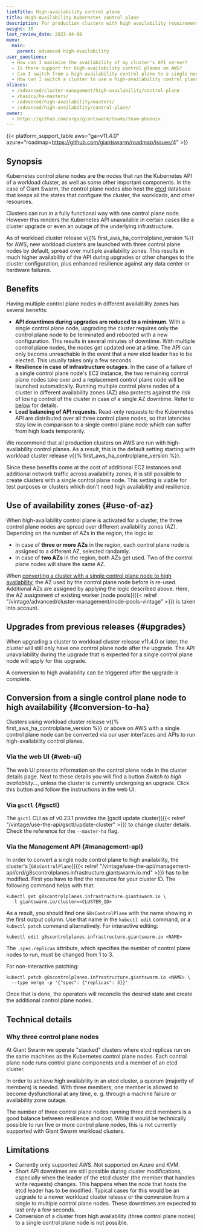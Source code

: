 ```yaml
---
linkTitle: High-availability control plane
title: High-Availability Kubernetes control plane
description: For production clusters with high availability requirements, Giant Swarm on AWS enables control planes with three control plane nodes and three etcd replicas spread over multiple availability zones.
weight: 10
last_review_date: 2023-04-08
menu:
  main:
    parent: advanced-high-availability
user_questions:
  - How can I maximize the availability of my cluster's API server?
  - Is there support for high-availability control planes on AWS?
  - Can I switch from a high-availability control plane to a single node control plane?
  - How can I switch a cluster to use a high-availability control plane?
aliases:
  - /advanced/cluster-management/high-availability/control-plane
  - /basics/ha-masters/
  - /advanced/high-availability/masters/
  - /advanced/high-availability/control-plane/
owner:
  - https://github.com/orgs/giantswarm/teams/team-phoenix
---
```


{{< platform_support_table aws="ga=v11.4.0" azure="roadmap=https://github.com/giantswarm/roadmap/issues/4" >}}

## Synopsis

Kubernetes control plane nodes are the nodes that run the Kubernetes API of a workload cluster,
as well as some other important components. In the case of Giant Swarm, the control plane nodes
also host the [etcd](https://etcd.io/) database that keeps all the states that configure
the cluster, the workloads, and other resources.

Clusters can run in a fully functional way with one control plane node. However this renders the
Kubernetes API unavailable in certain cases like a cluster upgrade or even an outage of
the underlying infrastructure.

As of workload cluster release v{{% first_aws_ha_controlplane_version %}} for AWS, new workload clusters are launched with three control plane nodes by default, spread over multiple availability zones. This results in much higher availability of the API during upgrades or other changes to the cluster configuration, plus enhanced resilience against any data center or hardware failures.

## Benefits

Having multiple control plane nodes in different availability zones has several benefits:

- **API downtimes during upgrades are reduced to a minimum**. With a single control plane node,
  upgrading the cluster requires only the control plane node to be terminated and rebooted with a new
  configuration. This results in several minutes of downtime. With multiple control plane nodes,
  the nodes get updated one at a time. The API can only become unreachable in the event
  that a new etcd leader has to be elected. This usually takes only a few seconds.
- **Resilience in case of infrastructure outages**. In the case of a failure of a single
  control plane node's EC2 instance, the two remaining control plane nodes take over and a replacement
  control plane node will be launched automatically. Running multiple control plane nodes of a cluster
  in different availability zones (AZ) also protects against
  the risk of losing control of the cluster in case of a single AZ downtime. Refer to
  [below](#use-of-az) for details.
- **Load balancing of API requests.** Read-only requests to the Kubernetes API are distributed over
  all three control plane nodes, so that latencies stay low in comparison to a single control plane
  node which can suffer from high loads temporarily.

We recommend that all production clusters on AWS are run with high-availability
control planes. As a result, this is the default setting starting with
workload cluster release v{{% first_aws_ha_controlplane_version %}}.

Since these benefits come at the cost of additional EC2 instances and
additional network traffic across availability zones, it is still possible to
create clusters with a single control plane node. This setting is viable for test
purposes or clusters which don't need high availability and resilience.

## Use of availability zones {#use-of-az}

When high-availability control plane is activated for a cluster, the three
control plane nodes are spread over different availability zones (AZ). Depending on
the number of AZs in the region, the logic is:

- In case of **three or more AZs** in the region, each control plane node is assigned to a different
  AZ, selected randomly.
- In case of **two AZs** in the region, both AZs get used.
  Two of the control plane nodes will share the same AZ.

When [converting a cluster with a single control plane node to high availability](#conversion-to-ha),
the AZ used by the control plane node before is re-used. Additional AZs are assigned
by applying the logic described above. Here, the AZ assignment of existing
worker [node pools]({{< relref "/vintage/advanced/cluster-management/node-pools-vintage" >}}) is taken into account.

## Upgrades from previous releases {#upgrades}

When upgrading a cluster to workload cluster release v11.4.0 or later, the cluster will still
only have one control plane node after the upgrade. The API unavailability during the
upgrade that is expected for a single control plane node will apply for this upgrade.

A conversion to high availability can be triggered after the upgrade is
complete.

## Conversion from a single control plane node to high availability {#conversion-to-ha}

Clusters using workload cluster release v{{% first_aws_ha_controlplane_version %}} or
above on AWS with a single control plane node can be converted via our user interfaces and APIs to run high-availability control planes.

### Via the web UI {#web-ui}

The web UI presents information on the control plane node in the cluster details page.
Next to these details you will find a button _Switch to high availability…_, unless
the cluster is currently undergoing an upgrade. Click this button and follow
the instructions in the web UI.

### Via `gsctl` {#gsctl}

The `gsctl` CLI as of v0.23.1 provides the
[gsctl update cluster]({{< relref "/vintage/use-the-api/gsctl/update-cluster" >}}) to change cluster details.
Check the reference for the `--master-ha` flag.

### Via the Management API {#management-api}

In order to convert a single node control plane to high availability, the cluster's
[`G8sControlPlane`]({{< relref "/vintage/use-the-api/management-api/crd/g8scontrolplanes.infrastructure.giantswarm.io.md" >}})
has to be modified. First you have to find the resource for your cluster ID. The
following command helps with that:

```nohighlight
kubectl get g8scontrolplanes.infrastructure.giantswarm.io \
  -l giantswarm.io/cluster=<CLUSTER_ID>
```

As a result, you should find one `G8sControlPlane` with the name showing in the
first output column. Use that name in the `kubectl edit` command, or a
`kubectl patch` command alternatively. For interactive editing:

```nohighlight
kubectl edit g8scontrolplanes.infrastructure.giantswarm.io <NAME>
```

The `.spec.replicas` attribute, which specifies the number of control plane nodes to
run, must be changed from 1 to 3.

For non-interactive patching:

```nohighlight
kubectl patch g8scontrolplanes.infrastructure.giantswarm.io <NAME> \
  --type merge -p '{"spec": {"replicas": 3}}'
```

Once that is done, the operators will reconcile the desired state and create the
additional control plane nodes.

## Technical details

### Why three control plane nodes

At Giant Swarm we operate "stacked" clusters where etcd replicas run on the same machines
as the Kubernetes control plane nodes. Each control plane node runs control plane components and a member of
an etcd cluster.

In order to achieve high availability in an etcd cluster, a quorum (majority of members) is
needed. With three members, one member is allowed to become dysfunctional at any time, e. g.
through a machine failure or availability zone outage.

The number of three control plane nodes running three etcd members is a good balance between resilience
and cost. While it would be technically possible to run five or more control plane nodes, this
is not currently supported with Giant Swarm workload clusters.

## Limitations

- Currently only supported AWS. Not supported on Azure and KVM.
- Short API downtimes are still possible during cluster modifications, especially when the leader of the
  etcd cluster (the member that handles write requests) changes. This happens when the node that
  hosts the etcd leader has to be modified. Typical cases for this would be an upgrade to a newer
  workload cluster release or the conversion from a single to multiple control plane nodes. These downtimes are expected to
  last only a few seconds.
- Conversion of a cluster from high availability (three control plane nodes) to a single
  control plane node is not possible.
